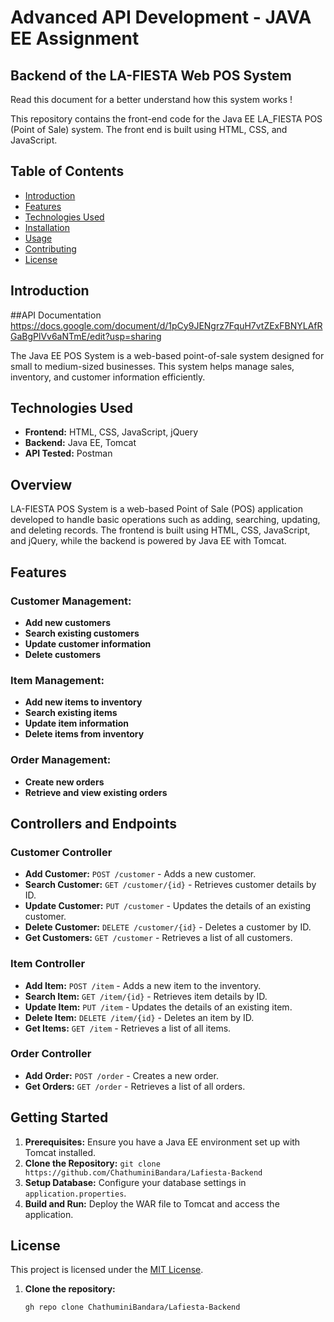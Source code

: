 # Advanced API Development - JAVA EE Assignment

## Backend of the LA-FIESTA Web POS System

Read this document for a better understand how this system works ! 


This repository contains the front-end code for the Java EE LA_FIESTA POS (Point of Sale) system. The front end is built using HTML, CSS, and JavaScript.

## Table of Contents

- [Introduction](#introduction)
- [Features](#features)
- [Technologies Used](#technologies-used)
- [Installation](#installation)
- [Usage](#usage)
- [Contributing](#contributing)
- [License](#license)

## Introduction
##API Documentation https://docs.google.com/document/d/1pCy9JENgrz7FquH7vtZExFBNYLAfRGaBgPlVv6aNTmE/edit?usp=sharing

The Java EE POS System is a web-based point-of-sale system designed for small to medium-sized businesses. This system helps manage sales, inventory, and customer information efficiently.


## Technologies Used

- **Frontend:** HTML, CSS, JavaScript, jQuery
- **Backend:** Java EE, Tomcat
- **API Tested:** Postman



## Overview
LA-FIESTA POS System is a web-based Point of Sale (POS) application developed to handle basic operations such as adding, searching, updating, and deleting records. The frontend is built using HTML, CSS, JavaScript, and jQuery, while the backend is powered by Java EE with Tomcat.

## Features
### Customer Management:
- **Add new customers**
- **Search existing customers**
- **Update customer information**
- **Delete customers**

### Item Management:
- **Add new items to inventory**
- **Search existing items**
- **Update item information**
- **Delete items from inventory**

### Order Management:
- **Create new orders**
- **Retrieve and view existing orders**

## Controllers and Endpoints

### Customer Controller
- **Add Customer:** `POST /customer` - Adds a new customer.
- **Search Customer:** `GET /customer/{id}` - Retrieves customer details by ID.
- **Update Customer:** `PUT /customer` - Updates the details of an existing customer.
- **Delete Customer:** `DELETE /customer/{id}` - Deletes a customer by ID.
- **Get Customers:** `GET /customer` - Retrieves a list of all customers.

### Item Controller
- **Add Item:** `POST /item` - Adds a new item to the inventory.
- **Search Item:** `GET /item/{id}` - Retrieves item details by ID.
- **Update Item:** `PUT /item` - Updates the details of an existing item.
- **Delete Item:** `DELETE /item/{id}` - Deletes an item by ID.
- **Get Items:** `GET /item` - Retrieves a list of all items.

### Order Controller
- **Add Order:** `POST /order` - Creates a new order.
- **Get Orders:** `GET /order` - Retrieves a list of all orders.

## Getting Started
1. **Prerequisites:** Ensure you have a Java EE environment set up with Tomcat installed.
2. **Clone the Repository:** `git clone https://github.com/ChathuminiBandara/Lafiesta-Backend`
3. **Setup Database:** Configure your database settings in `application.properties`.
4. **Build and Run:** Deploy the WAR file to Tomcat and access the application.


## License
This project is licensed under the [MIT License](LICENSE).


1. **Clone the repository:**

   ```bash
   gh repo clone ChathuminiBandara/Lafiesta-Backend
